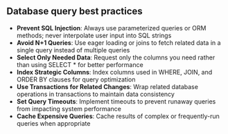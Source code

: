 ## Database query best practices

- **Prevent SQL Injection**: Always use parameterized queries or ORM methods; never interpolate user
  input into SQL strings
- **Avoid N+1 Queries**: Use eager loading or joins to fetch related data in a single query instead
  of multiple queries
- **Select Only Needed Data**: Request only the columns you need rather than using SELECT \* for
  better performance
- **Index Strategic Columns**: Index columns used in WHERE, JOIN, and ORDER BY clauses for query
  optimization
- **Use Transactions for Related Changes**: Wrap related database operations in transactions to
  maintain data consistency
- **Set Query Timeouts**: Implement timeouts to prevent runaway queries from impacting system
  performance
- **Cache Expensive Queries**: Cache results of complex or frequently-run queries when appropriate
